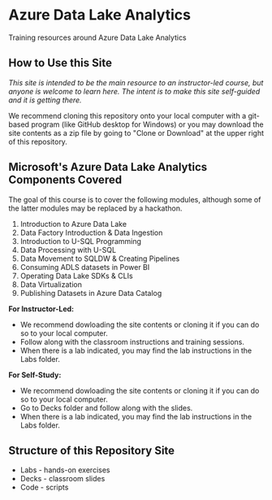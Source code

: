 # Azure Data Lake Analytics

Training resources around Azure Data Lake Analytics

## How to Use this Site

*This site is intended to be the main resource to an instructor-led course, but anyone is welcome to learn here.  The intent is to make this site self-guided and it is getting there.*

We recommend cloning this repository onto your local computer with a git-based program (like GitHub desktop for Windows) or you may download the site contents as a zip file by going to "Clone or Download" at the upper right of this repository.

## Microsoft's Azure Data Lake Analytics Components Covered

The goal of this course is to cover the following modules, although some of the latter modules may be replaced by a hackathon.

1. Introduction to Azure Data Lake
2. Data Factory Introduction & Data Ingestion
3. Introduction to U-SQL Programming
4. Data Processing with U-SQL
5. Data Movement to SQLDW & Creating Pipelines
6. Consuming ADLS datasets in Power BI
7. Operating Data Lake SDKs & CLIs
8. Data Virtualization
9. Publishing Datasets in Azure Data Catalog

**For Instructor-Led:**
* We recommend dowloading the site contents or cloning it if you can do so to your local computer.
* Follow along with the classroom instructions and training sessions.
* When there is a lab indicated, you may find the lab instructions in the Labs folder.

**For Self-Study:**
* We recommend dowloading the site contents or cloning it if you can do so to your local computer.
* Go to Decks folder and follow along with the slides.
* When there is a lab indicated, you may find the lab instructions in the Labs folder.

## Structure of this Repository Site
*  Labs - hands-on exercises
*  Decks - classroom slides
*  Code - scripts
